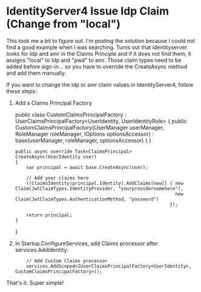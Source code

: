# IdentityServer4 Issue Idp Claim (Change from "local")

This took me a bit to figure out.  I'm posting the solution because I could not find a good example when I was searching.  Turns out that identityserver looks for Idp and amr in the Claims Principle and if it does not find them, it assigns "local" to Idp and "pwd" to amr.  Those claim types need to be added before sign-in... so you have to override the CreateAsync method and add them manually.

If you want to change the idp or amr claim values in IdentityServer4, follow these steps:

1.  Add a Claims Principal Factory

    public class CustomClaimsPrincipalFactory : UserClaimsPrincipalFactory<UserIdentity, UserIdentityRole>
    {
        public CustomClaimsPrincipalFactory(UserManager<UserIdentity> userManager, RoleManager<UserIdentityRole> roleManager,
                                                    IOptions<IdentityOptions> optionsAccessor)
            : base(userManager, roleManager, optionsAccessor)
        {
        }

        public async override Task<ClaimsPrincipal> CreateAsync(UserIdentity user)
        {
            var principal = await base.CreateAsync(user);

            // Add your claims here
            ((ClaimsIdentity)principal.Identity).AddClaims(new[] { new Claim(JwtClaimTypes.IdentityProvider, "yourprovidernamehere"),
                                                                   new Claim(JwtClaimTypes.AuthenticationMethod, "password")
                                                                 });

            return principal;
        }
    }

2.  In Startup.ConfigureServices, add Claims processor after services.AddIdentity:

            // Add Custom Claims processor
            services.AddScoped<IUserClaimsPrincipalFactory<UserIdentity>, CustomClaimsPrincipalFactory>();
            
That's it.  Super simple!            
